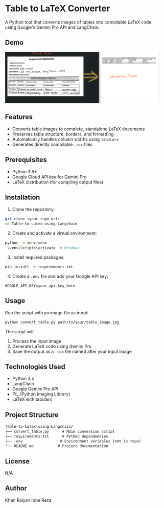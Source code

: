 # Table to LaTeX Converter

A Python tool that converts images of tables into compilable LaTeX code using Google's Gemini Pro API and LangChain.

## Demo
![Employment Application Table](./images/demo_input.jpg)

## Features

- Converts table images to complete, standalone LaTeX documents
- Preserves table structure, borders, and formatting
- Automatically handles column widths using `tabularx`
- Generates directly compilable `.tex` files

## Prerequisites

- Python 3.8+
- Google Cloud API key for Gemini Pro
- LaTeX distribution (for compiling output files)

## Installation

1. Clone the repository:
```bash
git clone <your-repo-url>
cd Table-to-Latex-using-Langchain
```

2. Create and activate a virtual environment:
```bash
python -m venv venv
.\venv\Scripts\activate  # Windows
```

3. Install required packages:
```bash
pip install -r requirements.txt
```

4. Create a `.env` file and add your Google API key:
```
GOOGLE_API_KEY=your_api_key_here
```

## Usage

Run the script with an image file as input:
```bash
python convert_table.py path/to/your/table_image.jpg
```

The script will:
1. Process the input image
2. Generate LaTeX code using Gemini Pro
3. Save the output as a `.tex` file named after your input image

## Technologies Used

- Python 3.x
- LangChain
- Google Gemini Pro API
- PIL (Python Imaging Library)
- LaTeX with tabularx

## Project Structure

```
Table-to-Latex-using-Langchain/
├── convert_table.py      # Main conversion script
├── requirements.txt      # Python dependencies
├── .env                 # Environment variables (not in repo)
└── README.md           # Project documentation
```

## License

N/A

## Author

Khan Raiyan Ibne Reza
